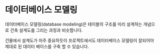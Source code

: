 데이터베이스 모델링
===

데이터베이스 모델링(database modeling)은 테이블의 구조를 미리 설계하는 개념으로 건축 설계도를 그리는 과정과 비슷합니다.

건물에서 설계도가 아주 중요하듯이 프로젝트에서도 데이터베이스 모델링이 잘되어야 제대로 된 데이터 베이스를 구축 할 수 있습니다.




